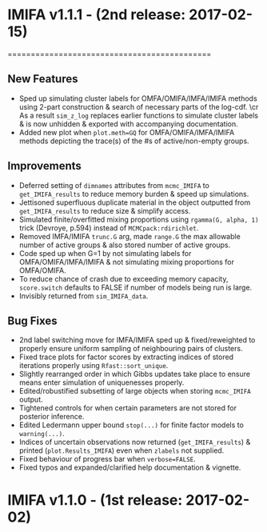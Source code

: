 # IMIFA v1.1.1 - (__2nd release: 2017-02-15__)
============================================

## New Features
* Sped up simulating cluster labels for OMFA/OMIFA/IMFA/IMIFA methods using 2-part construction & search of necessary parts of the log-cdf. \cr As a result `sim_z_log` replaces earlier functions to simulate cluster labels & is now unhidden & exported with accompanying documentation.
* Added new plot when `plot.meth=GQ` for OMFA/OMIFA/IMFA/IMIFA methods depicting the trace(s) of the #s of active/non-empty groups.

## Improvements
* Deferred setting of `dimnames` attributes from `mcmc_IMIFA` to `get_IMIFA_results` to reduce memory burden & speed up simulations.
* Jettisoned superfluous duplicate material in the object outputted from `get_IMIFA_results` to reduce size & simplify access.
* Simulated finite/overfitted mixing proportions using `rgamma(G, alpha, 1)` trick (Devroye, p.594) instead of `MCMCpack:rdirichlet`.
* Removed IMFA/IMIFA `trunc.G` arg, made `range.G` the max allowable number of active groups & also stored number of active groups.
* Code sped up when G=1 by not simulating labels for OMFA/OMIFA/IMFA/IMIFA & not simulating mixing proportions for OMFA/OMIFA.
* To reduce chance of crash due to exceeding memory capacity, `score.switch` defaults to FALSE if number of models being run is large.
* Invisibly returned from `sim_IMIFA_data`.

## Bug Fixes 
* 2nd label switching move for IMFA/IMIFA sped up & fixed/reweighted to properly ensure uniform sampling of neighbouring pairs of clusters.
* Fixed trace plots for factor scores by extracting indices of stored iterations properly using `Rfast::sort_unique`. 
* Slightly rearranged order in which Gibbs updates take place to ensure means enter simulation of uniquenesses properly.
* Edited/robustified subsetting of large objects when storing `mcmc_IMIFA` output.
* Tightened controls for when certain parameters are not stored for posterior inference.
* Edited Ledermann upper bound `stop(...)` for finite factor models to `warning(...)`.
* Indices of uncertain observations now returned (`get_IMIFA_results`) & printed (`plot.Results_IMIFA`) even when `zlabels` not supplied.
* Fixed behaviour of progress bar when `verbose=FALSE`.
* Fixed typos and expanded/clarified help documentation & vignette.

# IMIFA v1.1.0 - (__1st release: 2017-02-02__)
